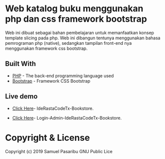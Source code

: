 # Web katalog buku menggunakan php dan css framework bootstrap

Web ini dibuat sebagai bahan pembelajaran untuk memanfaatkan konsep template slicing pada php. Web ini dibangun tentunya menggunakan bahasa pemrograman php (native), sedangkan tampilan front-end nya menggunakan framework css bootstrap.

## Built With

* [PHP](http://php.net) - The back-end programming language used
* [Bootstrap](http://getbootstrap.com/) - Framework CSS Bootstrap


## Live demo

* [Click Here](http://samuel0911.unaux.com/web-iderastacodetx-bookstore/)- IdeRastaCodeTx-Bookstore.

* [Click Here](http://samuel0911.unaux.com/web-iderastacodetx-bookstore/admin)- Login-Admin-IdeRastaCodeTx-Bookstore.

# Copyright & License
  Copyright (c) 2019 Samuel Pasaribu GNU Public Lice

